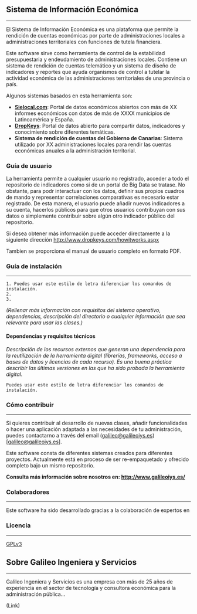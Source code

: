 ## Sistema de Información Económica
---
El Sistema de Información Económica es una plataforma que permite la rendición de cuentas económicas por parte de administraciones locales a administraciones territoriales con funciones de tutela financiera.

Este software sirve como herramienta de control de la estabilidad presupuestaria y endeudamiento de administraciones locales. Contiene un sistema de rendición de cuentas telemático y un sistema de diseño de indicadores y reportes que ayuda organismos de control a tutelar la actividad económica de las administraciones territoriales de una provincia o país. 

Algunos sistemas basados en esta herramienta son:
* **[Sielocal.com](www.sielocal.com)**: Portal de datos económicos abiertos con más de XX informes económicos con datos de más de XXXX municipios de Latinoamérica y España.
* **[DropKeys](http://www.dropkeys.com/)**: Portal de datos abierto para compartir datos, indicadores y conocimiento sobre diferentes temáticas.
* **Sistema de rendición de cuentas del Gobierno de Canarias**: Sistema utilizado por XX administraciones locales para rendir las cuentas económicas anuales a la administración territorial. 

### Guía de usuario
La herramienta permite a cualquier usuario no registrado, acceder a todo el repositorio de indicadores como si de un portal de Big Data se tratase. No obstante, para podr interactuar con los datos, definir sus propios cuadros de mando y representar correlaciones comparativas es necesario estar registrado. De esta manera, el usuario puede añadir nuevos indicadores a su cuenta, hacerlos públicos para que otros usuarios contribuyan con sus datos o simplemente contribuir sobre algún otro indicador público del repositorio.

Si desea obtener más información puede acceder directamente a la siguiente dirección http://www.dropkeys.com/howitworks.aspx

Tambien se proporciona el manual de usuario completo en formato PDF.

### Guía de instalación
---

    1. Puedes usar este estilo de letra diferenciar los comandos de instalación.
    2. 
    3. 

*(Rellenar más información con requisitos del sistema operativo, dependencias, descripción del directorio o cualquier información que sea relevante para usar las clases.)*

#### Dependencias y requisitos técnicos
*Descripción de los recursos externos que generan una dependencia para la reutilización de la herramienta digital (librerías, frameworks, acceso a bases de datos y licencias de cada recurso). Es una buena práctica describir las últimas versiones en las que ha sido probada la herramienta digital.*

    Puedes usar este estilo de letra diferenciar los comandos de instalación.

### Cómo contribuir
---
Si quieres contribuir al desarrollo de nuevas clases, añadir funcionalidades o hacer una aplicación adaptada a las necesidades de tu administración, puedes contactarno a través del email (galileo@galileoiys.es)[galileo@galileoiys.es].

Este software consta de diferentes sistemas creados para diferentes proyectos. Actualmente está en proceso de ser re-empaquetado y ofrecido completo bajo un mismo repositorio.

**Consulta más información sobre nosotros en: http://www.galileoiys.es/**

### Colaboradores
---
Este software ha sido desarrollado gracias a la colaboración de expertos en 

### Licencia 
---
[GPLv3](https://github.com/GalileoIyS/Gestion-Catastral/blob/master/LICENSE)

## Sobre Galileo Ingeniera y Servicios 
---
Galileo Ingeniera y Servicios es una empresa con más de 25 años de experiencia en el sector de tecnología y consultora económica para la administración pública...

(Link)
